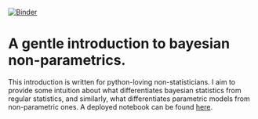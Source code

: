 [![Binder](https://mybinder.org/badge_logo.svg)](https://mybinder.org/v2/gh/vmasrani/bayes-non-parametric-tutorial/master)

# A gentle introduction to bayesian non-parametrics.

This introduction is written for python-loving non-statisticians. I aim to provide some intuition about what differentiates bayesian statistics from regular statistics, and similarly, what differentiates parametric models from non-parametric ones. A deployed notebook can be found [here](https://mybinder.org/v2/gh/vmasrani/bayes-non-parametric-tutorial/master).
